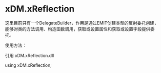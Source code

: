 ﻿# xDM.xReflection

这里目前只有一个DelegateBuilder，作用是通过EMIT创建类型的反射委托创建，能够对类的方法调用、构造函数调用，获取或设置属性和获取或设置字段提供委托。

使用方法：

引用 xDM.xReflection.dll

using xDM.xReflection;
